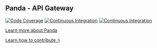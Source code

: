 ## Panda - API Gateway
[![Code Coverage](https://codecov.io/github/pandafolks/panda/branch/master/graph/badge.svg?token=RO6VFA3SVU)](https://codecov.io/github/pandafolks/panda)
[![Continuous Integration](https://github.com/pandafolks/panda/actions/workflows/ci.yml/badge.svg?branch=master)](https://github.com/pandafolks/panda/actions/workflows/ci.yml)
[![Continuous Integration](https://github.com/pandafolks/panda/actions/workflows/fat_jar.yml/badge.svg?branch=master)](https://github.com/pandafolks/panda/actions/workflows/fat_jar.yml)

[Learn more about Panda](https://pandafolks.github.io/panda/)

[Learn how to contribute :)](https://github.com/pandafolks/panda/blob/master/CONTRIBUTING.md)

